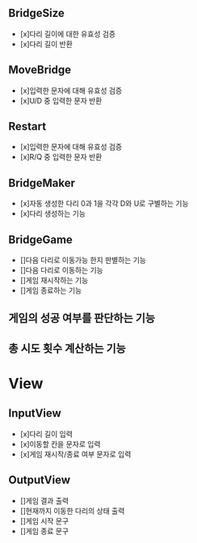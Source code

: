 ## BridgeSize
  - [x]다리 길이에 대한 유효성 검증
  - [x]다리 길이 반환

## MoveBridge
  - [x]입력한 문자에 대해 유효성 검증
  - [x]U/D 중 입력한 문자 반환

## Restart
  - [x]입력한 문자에 대해 유효성 검증
  - [x]R/Q 중 입력한 문자 반환

## BridgeMaker
  - [x]자동 생성한 다리 0과 1을 각각 D와 U로 구별하는 기능
  - [x]다리 생성하는 기능

## BridgeGame
  - []다음 다리로 이동가능 한지 판별하는 기능
  - []다음 다리로 이동하는 기능
  - []게임 재시작하는 기능
  - []게임 종료하는 기능

## 게임의 성공 여부를 판단하는 기능

## 총 시도 횟수 계산하는 기능
  


# View
## InputView
  - [x]다리 길이 입력
  - [x]이동할 칸을 문자로 입력
  - [x]게임 재시작/종료 여부 문자로 입력

## OutputView
  - []게임 결과 출력
  - []현재까지 이동한 다리의 상태 출력
  - []게임 시작 문구
  - []게임 종료 문구